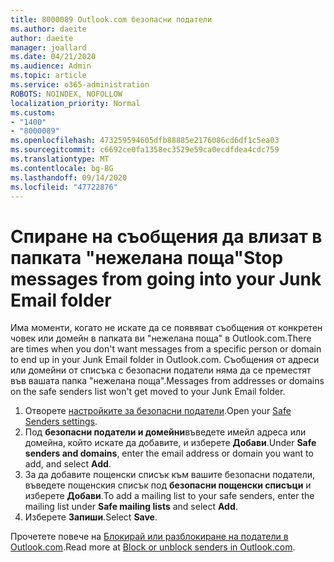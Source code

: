 ```yaml
---
title: 8000089 Outlook.com безопасни податели
ms.author: daeite
author: daeite
manager: joallard
ms.date: 04/21/2020
ms.audience: Admin
ms.topic: article
ms.service: o365-administration
ROBOTS: NOINDEX, NOFOLLOW
localization_priority: Normal
ms.custom:
- "1400"
- "8000089"
ms.openlocfilehash: 473259594605dfb88885e2176086cd6df1c5ea03
ms.sourcegitcommit: c6692ce0fa1358ec3529e59ca0ecdfdea4cdc759
ms.translationtype: MT
ms.contentlocale: bg-BG
ms.lasthandoff: 09/14/2020
ms.locfileid: "47722876"
---
```

# <a name="stop-messages-from-going-into-your-junk-email-folder"></a><span data-ttu-id="f9916-102">Спиране на съобщения да влизат в папката "нежелана поща"</span><span class="sxs-lookup"><span data-stu-id="f9916-102">Stop messages from going into your Junk Email folder</span></span>

<span data-ttu-id="f9916-103">Има моменти, когато не искате да се появяват съобщения от конкретен човек или домейн в папката ви "нежелана поща" в Outlook.com.</span><span class="sxs-lookup"><span data-stu-id="f9916-103">There are times when you don't want messages from a specific person or domain to end up in your Junk Email folder in Outlook.com.</span></span> <span data-ttu-id="f9916-104">Съобщения от адреси или домейни от списъка с безопасни податели няма да се преместят във вашата папка "нежелана поща".</span><span class="sxs-lookup"><span data-stu-id="f9916-104">Messages from addresses or domains on the safe senders list won't get moved to your Junk Email folder.</span></span>

1. <span data-ttu-id="f9916-105">Отворете [настройките за безопасни податели](https://go.microsoft.com/fwlink/?linkid=2035804).</span><span class="sxs-lookup"><span data-stu-id="f9916-105">Open your [Safe Senders settings](https://go.microsoft.com/fwlink/?linkid=2035804).</span></span>
2. <span data-ttu-id="f9916-106">Под **безопасни податели и домейни**въведете имейл адреса или домейна, който искате да добавите, и изберете **Добави**.</span><span class="sxs-lookup"><span data-stu-id="f9916-106">Under **Safe senders and domains**, enter the email address or domain you want to add, and select **Add**.</span></span>
3. <span data-ttu-id="f9916-107">За да добавите пощенски списък към вашите безопасни податели, въведете пощенския списък под **безопасни пощенски списъци** и изберете **Добави**.</span><span class="sxs-lookup"><span data-stu-id="f9916-107">To add a mailing list to your safe senders, enter the mailing list under **Safe mailing lists** and select **Add**.</span></span>
4. <span data-ttu-id="f9916-108">Изберете **Запиши**.</span><span class="sxs-lookup"><span data-stu-id="f9916-108">Select **Save**.</span></span>

<span data-ttu-id="f9916-109">Прочетете повече на [Блокирай или разблокиране на податели в Outlook.com](https://support.office.com/article/afba1c94-77bb-4f50-8b85-057cf52f4d5e?wt.mc_id=Office_Outlook_com_Alchemy).</span><span class="sxs-lookup"><span data-stu-id="f9916-109">Read more at [Block or unblock senders in Outlook.com](https://support.office.com/article/afba1c94-77bb-4f50-8b85-057cf52f4d5e?wt.mc_id=Office_Outlook_com_Alchemy).</span></span>